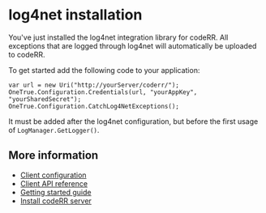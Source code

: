 log4net installation
====================

You've just installed the log4net integration library for codeRR. All exceptions that are logged through log4net will automatically be uploaded to codeRR.

To get started add the following code to your application:

```
var url = new Uri("http://yourServer/coderr/");
OneTrue.Configuration.Credentials(url, "yourAppKey", "yourSharedSecret");
OneTrue.Configuration.CatchLog4NetExceptions();
```

It must be added after the log4net configuration, but before the first usage of `LogManager.GetLogger()`.


## More information

* [Client configuration](index.md)
* [Client API reference](http://coderrapp.com/docs/api/client/log4net/)
* [Getting started guide](../../gettingstarted.md)
* [Install codeRR server](http://coderrapp.com/download/server/)
